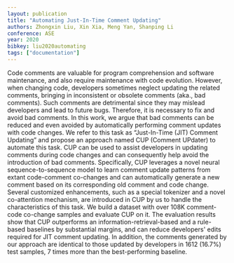 ```yaml
---
layout: publication
title: "Automating Just-In-Time Comment Updating"
authors: Zhongxin Liu, Xin Xia, Meng Yan, Shanping Li
conference: ASE
year: 2020
bibkey: liu2020automating
tags: ["documentation"]
---
```

Code comments are valuable for program comprehension and software maintenance, and also require maintenance with code evolution. However, when changing code, developers sometimes neglect updating the related comments, bringing in inconsistent or obsolete comments (aka., bad comments). Such comments are detrimental since they may mislead developers and lead to future bugs. Therefore, it is necessary to fix and avoid bad comments. In this work, we argue that bad comments can be reduced and even avoided by automatically performing comment updates with code changes. We refer to this task as “Just-In-Time (JIT) Comment Updating” and propose an approach named CUP (Comment UPdater) to automate this task. CUP can be used to assist developers in updating comments during code changes and can consequently help avoid the introduction of bad comments. Specifically, CUP leverages a novel neural sequence-to-sequence model to learn comment update patterns from extant code-comment co-changes and can automatically generate a new comment based on its corresponding old comment and code change. Several customized enhancements, such as a special tokenizer and a novel co-attention mechanism, are introduced in CUP by us to handle the characteristics of this task. We build a dataset with over 108K comment-code co-change samples and evaluate CUP on it. The evaluation results show that CUP outperforms an information-retrieval-based and a rule-based baselines by substantial margins, and can reduce developers' edits required for JIT comment updating. In addition, the comments generated by our approach are identical to those updated by developers in 1612 (16.7%) test samples, 7 times more than the best-performing baseline.
